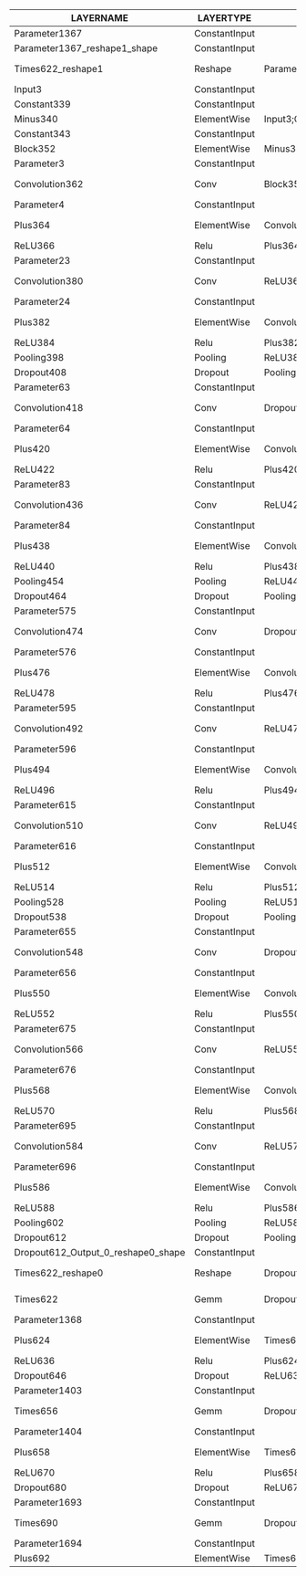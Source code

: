 |             LAYERNAME              |   LAYERTYPE   |                       INPUTNAMES                       |         OUTPUTNAMES          |          INPUTSHAPES          |   OUTPUTSHAPES   |
|------------------------------------|---------------|--------------------------------------------------------|------------------------------|-------------------------------|------------------|
| Parameter1367                      | ConstantInput |                                                        |                              | [[256,4,4,1024]]              | [[256,4,4,1024]] |
| Parameter1367_reshape1_shape       | ConstantInput |                                                        |                              | [[4096,1024]]                 | [[4096,1024]]    |
| Times622_reshape1                  | Reshape       | Parameter1367;Parameter1367_reshape1_shape             | Parameter1367_reshape1       | [[256,4,4,1024],[4096,1024]]  | [[4096,1024]]    |
| Input3                             | ConstantInput |                                                        |                              | [[1,1,64,64]]                 | [[1,1,64,64]]    |
| Constant339                        | ConstantInput |                                                        |                              | [[]]                          | [[]]             |
| Minus340                           | ElementWise   | Input3;Constant339                                     | Minus340_Output_0            | [[1,1,64,64],[]]              | [[1,1,64,64]]    |
| Constant343                        | ConstantInput |                                                        |                              | [[]]                          | [[]]             |
| Block352                           | ElementWise   | Minus340_Output_0;Constant343                          | Block352_Output_0            | [[1,1,64,64],[]]              | [[1,1,64,64]]    |
| Parameter3                         | ConstantInput |                                                        |                              | [[64,1,3,3]]                  | [[64,1,3,3]]     |
| Convolution362                     | Conv          | Block352_Output_0;Parameter3                           | Convolution362_Output_0      | [[1,1,64,64],[64,1,3,3]]      | [[1,64,64,64]]   |
| Parameter4                         | ConstantInput |                                                        |                              | [[64,1,1]]                    | [[64,1,1]]       |
| Plus364                            | ElementWise   | Convolution362_Output_0;Parameter4                     | Plus364_Output_0             | [[1,64,64,64],[64,1,1]]       | [[1,64,64,64]]   |
| ReLU366                            | Relu          | Plus364_Output_0                                       | ReLU366_Output_0             | [[1,64,64,64]]                | [[1,64,64,64]]   |
| Parameter23                        | ConstantInput |                                                        |                              | [[64,64,3,3]]                 | [[64,64,3,3]]    |
| Convolution380                     | Conv          | ReLU366_Output_0;Parameter23                           | Convolution380_Output_0      | [[1,64,64,64],[64,64,3,3]]    | [[1,64,64,64]]   |
| Parameter24                        | ConstantInput |                                                        |                              | [[64,1,1]]                    | [[64,1,1]]       |
| Plus382                            | ElementWise   | Convolution380_Output_0;Parameter24                    | Plus382_Output_0             | [[1,64,64,64],[64,1,1]]       | [[1,64,64,64]]   |
| ReLU384                            | Relu          | Plus382_Output_0                                       | ReLU384_Output_0             | [[1,64,64,64]]                | [[1,64,64,64]]   |
| Pooling398                         | Pooling       | ReLU384_Output_0                                       | Pooling398_Output_0          | [[1,64,64,64]]                | [[1,64,32,32]]   |
| Dropout408                         | Dropout       | Pooling398_Output_0                                    | Dropout408_Output_0          | [[1,64,32,32]]                | [[1,64,32,32]]   |
| Parameter63                        | ConstantInput |                                                        |                              | [[128,64,3,3]]                | [[128,64,3,3]]   |
| Convolution418                     | Conv          | Dropout408_Output_0;Parameter63                        | Convolution418_Output_0      | [[1,64,32,32],[128,64,3,3]]   | [[1,128,32,32]]  |
| Parameter64                        | ConstantInput |                                                        |                              | [[128,1,1]]                   | [[128,1,1]]      |
| Plus420                            | ElementWise   | Convolution418_Output_0;Parameter64                    | Plus420_Output_0             | [[1,128,32,32],[128,1,1]]     | [[1,128,32,32]]  |
| ReLU422                            | Relu          | Plus420_Output_0                                       | ReLU422_Output_0             | [[1,128,32,32]]               | [[1,128,32,32]]  |
| Parameter83                        | ConstantInput |                                                        |                              | [[128,128,3,3]]               | [[128,128,3,3]]  |
| Convolution436                     | Conv          | ReLU422_Output_0;Parameter83                           | Convolution436_Output_0      | [[1,128,32,32],[128,128,3,3]] | [[1,128,32,32]]  |
| Parameter84                        | ConstantInput |                                                        |                              | [[128,1,1]]                   | [[128,1,1]]      |
| Plus438                            | ElementWise   | Convolution436_Output_0;Parameter84                    | Plus438_Output_0             | [[1,128,32,32],[128,1,1]]     | [[1,128,32,32]]  |
| ReLU440                            | Relu          | Plus438_Output_0                                       | ReLU440_Output_0             | [[1,128,32,32]]               | [[1,128,32,32]]  |
| Pooling454                         | Pooling       | ReLU440_Output_0                                       | Pooling454_Output_0          | [[1,128,32,32]]               | [[1,128,16,16]]  |
| Dropout464                         | Dropout       | Pooling454_Output_0                                    | Dropout464_Output_0          | [[1,128,16,16]]               | [[1,128,16,16]]  |
| Parameter575                       | ConstantInput |                                                        |                              | [[256,128,3,3]]               | [[256,128,3,3]]  |
| Convolution474                     | Conv          | Dropout464_Output_0;Parameter575                       | Convolution474_Output_0      | [[1,128,16,16],[256,128,3,3]] | [[1,256,16,16]]  |
| Parameter576                       | ConstantInput |                                                        |                              | [[256,1,1]]                   | [[256,1,1]]      |
| Plus476                            | ElementWise   | Convolution474_Output_0;Parameter576                   | Plus476_Output_0             | [[1,256,16,16],[256,1,1]]     | [[1,256,16,16]]  |
| ReLU478                            | Relu          | Plus476_Output_0                                       | ReLU478_Output_0             | [[1,256,16,16]]               | [[1,256,16,16]]  |
| Parameter595                       | ConstantInput |                                                        |                              | [[256,256,3,3]]               | [[256,256,3,3]]  |
| Convolution492                     | Conv          | ReLU478_Output_0;Parameter595                          | Convolution492_Output_0      | [[1,256,16,16],[256,256,3,3]] | [[1,256,16,16]]  |
| Parameter596                       | ConstantInput |                                                        |                              | [[256,1,1]]                   | [[256,1,1]]      |
| Plus494                            | ElementWise   | Convolution492_Output_0;Parameter596                   | Plus494_Output_0             | [[1,256,16,16],[256,1,1]]     | [[1,256,16,16]]  |
| ReLU496                            | Relu          | Plus494_Output_0                                       | ReLU496_Output_0             | [[1,256,16,16]]               | [[1,256,16,16]]  |
| Parameter615                       | ConstantInput |                                                        |                              | [[256,256,3,3]]               | [[256,256,3,3]]  |
| Convolution510                     | Conv          | ReLU496_Output_0;Parameter615                          | Convolution510_Output_0      | [[1,256,16,16],[256,256,3,3]] | [[1,256,16,16]]  |
| Parameter616                       | ConstantInput |                                                        |                              | [[256,1,1]]                   | [[256,1,1]]      |
| Plus512                            | ElementWise   | Convolution510_Output_0;Parameter616                   | Plus512_Output_0             | [[1,256,16,16],[256,1,1]]     | [[1,256,16,16]]  |
| ReLU514                            | Relu          | Plus512_Output_0                                       | ReLU514_Output_0             | [[1,256,16,16]]               | [[1,256,16,16]]  |
| Pooling528                         | Pooling       | ReLU514_Output_0                                       | Pooling528_Output_0          | [[1,256,16,16]]               | [[1,256,8,8]]    |
| Dropout538                         | Dropout       | Pooling528_Output_0                                    | Dropout538_Output_0          | [[1,256,8,8]]                 | [[1,256,8,8]]    |
| Parameter655                       | ConstantInput |                                                        |                              | [[256,256,3,3]]               | [[256,256,3,3]]  |
| Convolution548                     | Conv          | Dropout538_Output_0;Parameter655                       | Convolution548_Output_0      | [[1,256,8,8],[256,256,3,3]]   | [[1,256,8,8]]    |
| Parameter656                       | ConstantInput |                                                        |                              | [[256,1,1]]                   | [[256,1,1]]      |
| Plus550                            | ElementWise   | Convolution548_Output_0;Parameter656                   | Plus550_Output_0             | [[1,256,8,8],[256,1,1]]       | [[1,256,8,8]]    |
| ReLU552                            | Relu          | Plus550_Output_0                                       | ReLU552_Output_0             | [[1,256,8,8]]                 | [[1,256,8,8]]    |
| Parameter675                       | ConstantInput |                                                        |                              | [[256,256,3,3]]               | [[256,256,3,3]]  |
| Convolution566                     | Conv          | ReLU552_Output_0;Parameter675                          | Convolution566_Output_0      | [[1,256,8,8],[256,256,3,3]]   | [[1,256,8,8]]    |
| Parameter676                       | ConstantInput |                                                        |                              | [[256,1,1]]                   | [[256,1,1]]      |
| Plus568                            | ElementWise   | Convolution566_Output_0;Parameter676                   | Plus568_Output_0             | [[1,256,8,8],[256,1,1]]       | [[1,256,8,8]]    |
| ReLU570                            | Relu          | Plus568_Output_0                                       | ReLU570_Output_0             | [[1,256,8,8]]                 | [[1,256,8,8]]    |
| Parameter695                       | ConstantInput |                                                        |                              | [[256,256,3,3]]               | [[256,256,3,3]]  |
| Convolution584                     | Conv          | ReLU570_Output_0;Parameter695                          | Convolution584_Output_0      | [[1,256,8,8],[256,256,3,3]]   | [[1,256,8,8]]    |
| Parameter696                       | ConstantInput |                                                        |                              | [[256,1,1]]                   | [[256,1,1]]      |
| Plus586                            | ElementWise   | Convolution584_Output_0;Parameter696                   | Plus586_Output_0             | [[1,256,8,8],[256,1,1]]       | [[1,256,8,8]]    |
| ReLU588                            | Relu          | Plus586_Output_0                                       | ReLU588_Output_0             | [[1,256,8,8]]                 | [[1,256,8,8]]    |
| Pooling602                         | Pooling       | ReLU588_Output_0                                       | Pooling602_Output_0          | [[1,256,8,8]]                 | [[1,256,4,4]]    |
| Dropout612                         | Dropout       | Pooling602_Output_0                                    | Dropout612_Output_0          | [[1,256,4,4]]                 | [[1,256,4,4]]    |
| Dropout612_Output_0_reshape0_shape | ConstantInput |                                                        |                              | [[1,4096]]                    | [[1,4096]]       |
| Times622_reshape0                  | Reshape       | Dropout612_Output_0;Dropout612_Output_0_reshape0_shape | Dropout612_Output_0_reshape0 | [[1,256,4,4],[1,4096]]        | [[1,4096]]       |
| Times622                           | Gemm          | Dropout612_Output_0_reshape0;Parameter1367_reshape1    | Times622_Output_0            | [[1,4096],[4096,1024]]        | [[1,1024]]       |
| Parameter1368                      | ConstantInput |                                                        |                              | [[1024]]                      | [[1024]]         |
| Plus624                            | ElementWise   | Times622_Output_0;Parameter1368                        | Plus624_Output_0             | [[1,1024],[1024]]             | [[1,1024]]       |
| ReLU636                            | Relu          | Plus624_Output_0                                       | ReLU636_Output_0             | [[1,1024]]                    | [[1,1024]]       |
| Dropout646                         | Dropout       | ReLU636_Output_0                                       | Dropout646_Output_0          | [[1,1024]]                    | [[1,1024]]       |
| Parameter1403                      | ConstantInput |                                                        |                              | [[1024,1024]]                 | [[1024,1024]]    |
| Times656                           | Gemm          | Dropout646_Output_0;Parameter1403                      | Times656_Output_0            | [[1,1024],[1024,1024]]        | [[1,1024]]       |
| Parameter1404                      | ConstantInput |                                                        |                              | [[1024]]                      | [[1024]]         |
| Plus658                            | ElementWise   | Times656_Output_0;Parameter1404                        | Plus658_Output_0             | [[1,1024],[1024]]             | [[1,1024]]       |
| ReLU670                            | Relu          | Plus658_Output_0                                       | ReLU670_Output_0             | [[1,1024]]                    | [[1,1024]]       |
| Dropout680                         | Dropout       | ReLU670_Output_0                                       | Dropout680_Output_0          | [[1,1024]]                    | [[1,1024]]       |
| Parameter1693                      | ConstantInput |                                                        |                              | [[1024,8]]                    | [[1024,8]]       |
| Times690                           | Gemm          | Dropout680_Output_0;Parameter1693                      | Times690_Output_0            | [[1,1024],[1024,8]]           | [[1,8]]          |
| Parameter1694                      | ConstantInput |                                                        |                              | [[8]]                         | [[8]]            |
| Plus692                            | ElementWise   | Times690_Output_0;Parameter1694                        | Plus692_Output_0             | [[1,8],[8]]                   | [[1,8]]          |
